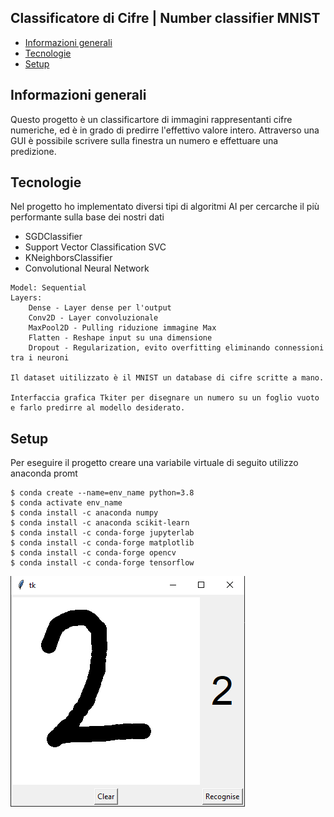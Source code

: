## Classificatore di Cifre | Number classifier MNIST
* [Informazioni generali](#informazioni-generali)
* [Tecnologie](#tecnologie)
* [Setup](#setup)

## Informazioni generali
Questo progetto è un classificartore di immagini rappresentanti cifre numeriche, ed è in grado di predirre l'effettivo valore intero. Attraverso una GUI è possibile scrivere sulla finestra un numero e  effettuare una predizione.
	
## Tecnologie
Nel progetto ho implementato diversi tipi di algoritmi AI per cercarche il più performante sulla base dei nostri dati
* SGDClassifier
* Support Vector Classification SVC
* KNeighborsClassifier
* Convolutional Neural Network
```
Model: Sequential
Layers:
	Dense - Layer dense per l'output
	Conv2D - Layer convoluzionale
	MaxPool2D - Pulling riduzione immagine Max
	Flatten - Reshape input su una dimensione
	Dropout - Regularization, evito overfitting eliminando connessioni tra i neuroni

Il dataset uitilizzato è il MNIST un database di cifre scritte a mano.

Interfaccia grafica Tkiter per disegnare un numero su un foglio vuoto e farlo predirre al modello desiderato.
```

## Setup
Per eseguire il progetto creare una variabile virtuale di seguito utilizzo anaconda promt

```
$ conda create --name=env_name python=3.8
$ conda activate env_name
$ conda install -c anaconda numpy
$ conda install -c anaconda scikit-learn
$ conda install -c conda-forge jupyterlab
$ conda install -c conda-forge matplotlib
$ conda install -c conda-forge opencv
$ conda install -c conda-forge tensorflow

```
![Alt text](trained_CNN/96856-clip-5kb.png)

